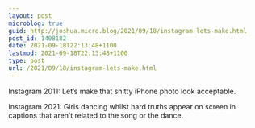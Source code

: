 ```yaml
---
layout: post
microblog: true
guid: http://joshua.micro.blog/2021/09/18/instagram-lets-make.html
post_id: 1408182
date: 2021-09-18T22:13:48+1100
lastmod: 2021-09-18T22:13:48+1100
type: post
url: /2021/09/18/instagram-lets-make.html
---
```

Instagram 2011: Let’s make that shitty iPhone photo look acceptable.

Instagram 2021: Girls dancing whilst hard truths appear on screen in captions that aren’t related to the song or the dance.
